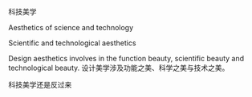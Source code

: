 科技美学

Aesthetics of science and technology

Scientific and technological aesthetics

Design aesthetics involves in the function beauty, scientific beauty and technological beauty. 
设计美学涉及功能之美、科学之美与技术之美。


科技美学还是反过来